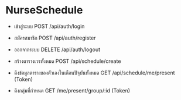 # NurseSchedule


* เข้าสู่ระบบ
POST /api/auth/login 
* สมัครสมาชิก
POST /api/auth/register
* ออกจากระบบ
DELETE /api/auth/logout

* สร้างตารางเวรทั้งหมด
POST /api/schedule/create

* ดึงข้อมูลตารางของตัวเองในเดือนปัจุบันทั้งหมด
GET /api/schedule/me/present (Token)
* ดึงกลุ่มที่กำหนด
GET /me/present/group/:id (Token)

